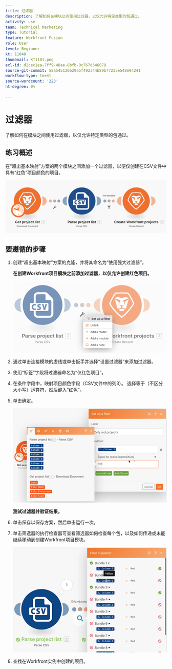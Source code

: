 ```yaml
---
title: 过滤器
description: 了解如何在模块之间使用过滤器，以仅允许特定类型的包通过。
activity: use
team: Technical Marketing
type: Tutorial
feature: Workfront Fusion
role: User
level: Beginner
kt: 11040
thumbnail: KT1101.png
exl-id: d2cec1ea-7ff9-48ae-8bfb-0c767d346079
source-git-commit: 58a545120b29a5f492344b89b77235e548e94241
workflow-type: tm+mt
source-wordcount: '223'
ht-degree: 0%

---
```


# 过滤器

了解如何在模块之间使用过滤器，以仅允许特定类型的包通过。

## 练习概述

在“超出基本映射”方案的两个模块之间添加一个过滤器，以便仅创建在CSV文件中具有“红色”项目颜色的项目。

![过滤器图像1](../12-exercises/assets/filters-walkthrough-1.png)

## 要遵循的步骤

1. 创建“超出基本映射”方案的克隆，并将其命名为“使用强大过滤器”。

   **在创建Workfront项目模块之前添加过滤器，以仅允许创建红色项目。**

   ![过滤器图像2](../12-exercises/assets/filters-walkthrough-2.png)

1. 通过单击连接模块的虚线或单击扳手并选择“设置过滤器”来添加过滤器。
1. 使用“标签”字段将过滤器命名为“仅红色项目”。
1. 在条件字段中，映射项目颜色字段（CSV文件中的列3）。 选择等于（不区分大小写）运算符，然后键入“红色”。
1. 单击确定。

   ![过滤器图像3](../12-exercises/assets/filters-walkthrough-3.png)

   **测试过滤器并验证结果。**

1. 单击保存以保存方案，然后单击运行一次。
1. 单击筛选器的执行检查器可查看筛选器如何检查每个包，以及如何传递或未能继续移动到创建Workfront项目模块。

   ![过滤器图像4](../12-exercises/assets/filters-walkthrough-4.png)

1. 查找在Workfront实例中创建的项目。
